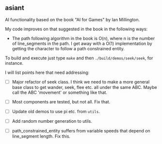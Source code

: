 ## asiant

AI functionality based on the book "AI for Games" by Ian Millington.

My code improves on that suggested in the book in the following ways:
- The path following algorithm in the book is O(n), where n is the number of line_segments in the path.  I get away with a O(1) implementation by getting the character to
follow a path constrained entity.

To build and execute just type `make` and then `./build/demos/seek/seek`, for instance.

I will list points here that need addressing:

- [ ] Major refactor of seek class. I think we need to make a more general base class to get wander, seek, flee etc. all
under the same ABC. Maybe call the ABC 'movement' or something like that.

- [ ] Most components are tested, but not all. Fix that.
- [ ] Update old demos to use pi etc. from `utils`.
- [ ] Add random number generation to utils.
- [ ] path_constrained_entity suffers from variable speeds that depend on line_segment length. Fix this.
